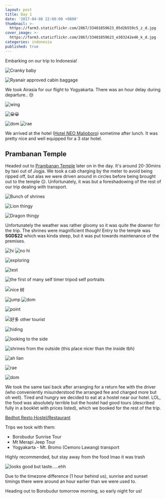 ```yaml
---
layout: post
title: Day 1
date: '2017-04-08 22:00:00 +0800'
thumbnail: >-
  https://farm3.staticflickr.com/2867/33401859623_05d2b559c5_z_d.jpg
cover_image: >-
  https://farm3.staticflickr.com/2867/33401859623_e303242e46_k_d.jpg
categories: indonesia
published: true
---
```

Embarking on our trip to Indonesia! 

![Cranky baby](https://farm5.staticflickr.com/4183/33370258654_bbbcfe48c6_k_d.jpg)

![Ryanair approved cabin baggage](https://farm5.staticflickr.com/4192/33370260444_325b4a9b48_k_d.jpg)

We took Airasia for our flight to Yogyakarta. There was an hour delay during departure.. 😒

![wing](https://farm3.staticflickr.com/2892/33370264844_2e79a23085_k_d.jpg)

![😀😀](https://farm3.staticflickr.com/2814/33370269474_40f44a126a_k_d.jpg)

![dom](https://farm3.staticflickr.com/2901/34171662496_e3218236c5_o_d.jpg)
![rae](https://farm3.staticflickr.com/2841/33370272964_bf2c921a20_k_d.jpg)

We arrived at the hotel ([Hotel NEO Malioboro](https://www.tripadvisor.com.sg/Hotel_Review-g294230-d8092831-Reviews-Hotel_Neo_Malioboro-Yogyakarta_Java.html)) sometime after lunch. It was pretty nice and well equipped for a 3 star hotel.

## Prambanan Temple

Headed out to [Prambanan Temple](http://wikitravel.org/en/Prambanan) later on in the day. It's around 20-30mins by taxi out of Jogja. We took a cab charging by the meter to avoid being ripped off, but alas we were driven around in circles before being brought out to the temple 😑. Unfortunately, it was but a foreshadowing of the rest of our trip dealing with transport.

![Bunch of shrines](https://farm5.staticflickr.com/4160/33401886993_e5ee646146_k_d.jpg)

![Lion thingy](https://farm5.staticflickr.com/4157/33370311074_f96a3682ec_k_d.jpg)

![Dragon thingy](https://farm5.staticflickr.com/4160/34081878231_74ab6352de_k_d.jpg)

Unfortunately the weather was rather gloomy so it was quite the downer for the trip. The shrines were magnificient though! Entry to the temple was **SGD$22** which was kinda steep, but it was put towards maintenance of the premises.

![hi](https://farm3.staticflickr.com/2892/33370392264_d4de4da80b_k_d.jpg)
![no hi](https://farm3.staticflickr.com/2808/33401898833_520bdea75e_k_d.jpg)

![exploring](https://farm3.staticflickr.com/2820/33828493100_767294bff7_k_d.jpg)

![test](https://farm3.staticflickr.com/2824/33828492440_e61ce85895_k_d.jpg)

![the first of many self timer tripod self portraits](https://farm3.staticflickr.com/2899/33828490490_6342b38ff5_k_d.jpg)

![nice 树](https://farm3.staticflickr.com/2878/34055116692_91fe869186_k_d.jpg)

![jump](https://farm5.staticflickr.com/4181/34171677486_3dc1b04507_k_d.jpg)
![dom](https://farm3.staticflickr.com/2906/34055159382_5e883b7d56_k_d.jpg)

![point](https://farm3.staticflickr.com/2919/34171670636_53009f2459_k_d.jpg)

![好多 other tourist](https://farm5.staticflickr.com/4165/33828494630_7fd992eb66_k_d.jpg)

![hiding](https://farm3.staticflickr.com/2945/34212686255_cd24866bd5_k_d.jpg)

![looking to the side](https://farm3.staticflickr.com/2950/34212688675_604be6c421_k_d.jpg)

![shrines from the outside (this place nicer than the inside tbh)](https://farm3.staticflickr.com/2867/33401859623_e303242e46_k_d.jpg)

![ah lian](https://farm3.staticflickr.com/2936/33401853043_7962058ba7_k_d.jpg)

![rae](https://farm3.staticflickr.com/2864/33370397434_a08dea3d41_k_d.jpg)

![dom](https://farm3.staticflickr.com/2835/34171809486_1a797d2357_k_d.jpg)

We took the same taxi back after arranging for a return fee with the driver (who conveniently misunderstood the arranged fee and charged more but oh well). Tired and hungry we decided to eat at a hostel near our hotel. LOL, the food was absolutely terrible but the hostel had good tours (described fully in a booklet with prices listed), which we booked for the rest of the trip. 

[Bedhot Resto Hostel/Restaurant](https://www.tripadvisor.com.sg/Restaurant_Review-g294230-d3148632-Reviews-Bedhot_Resto-Yogyakarta_Java.html)

Trips we took with them:

- Borobudur Sunrise Tour
- Mt Merapi Jeep Tour
- Yogyakarta - Mt. Bromo (Cemoro Lawang) transport

Highly recommended, but stay away from the food lmao it was trash

![looks good but taste.....ehh](https://farm3.staticflickr.com/2833/34213718945_7e9a17b3a6_k_d.jpg)

Due to the timezone difference (1 hour behind us), sunrise and sunset timings there were around an hour earlier than we were used to.

Heading out to Borobudur tomorrow morning, so early night for us!

